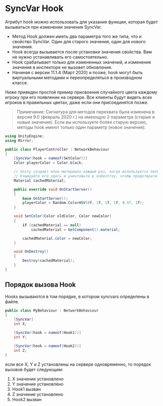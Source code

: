 # SyncVar Hook

Атрибут hook можно использовать для указания функции, которая будет вызываться при изменении значения SyncVar.

* Метод Hook должен иметь два параметра того же типа, что и свойство SyncVar. Один для старого значения, один для нового значения.
* Hook всегда вызывается после установки значения свойства. Вам не нужно устанавливать его самостоятельно.
* Hook срабатывает только для измененных значений, и изменение значения в инспекторе не вызовет обновления.
* Начиная с версии 11.1.4 (Март 2020) и позже, hook могут быть виртуальными методами и переопределяться в производном классе.

Ниже приведен простой пример присвоения случайного цвета каждому игроку при его появлении на сервере. Все клиенты будут видеть всех игроков в правильных цветах, даже если они присоединятся позже.

> Примечание: Сигнатура для методов перехвата была изменена в версии 9.0 (февраль 2020 г.) на имеющую 2 параметра (старые и новые значения). Если вы используете более старую версию, методы hook имеют только один параметр (новое значение).

```csharp
using UnityEngine;
using Mirror;

public class PlayerController : NetworkBehaviour
{
    [SyncVar(hook = nameof(SetColor))]
    Color playerColor = Color.black;

    // Unity создает клон материала каждый раз, когда используется GetComponent().material.
    // Кэшируйте его здесь и уничтожьте в onDestroy, чтобы предотвратить утечку памяти.
    Material cachedMaterial;

    public override void OnStartServer()
    {
        base.OnStartServer();
        playerColor = Random.ColorHSV(0f, 1f, 1f, 1f, 0.5f, 1f);
    }

    void SetColor(Color oldColor, Color newColor)
    {
        if (cachedMaterial == null)
            cachedMaterial = GetComponent().material;

        cachedMaterial.color = newColor;
    }

    void OnDestroy()
    {
        Destroy(cachedMaterial);
    }
}
```

## Порядок вызова Hook <a href="#hook-call-order" id="hook-call-order"></a>

Hooks вызываются в том порядке, в котором syncvars определены в файле.

```csharp
public class MyBehaviour : NetworkBehaviour 
{
    [SyncVar] 
    int X;

    [SyncVar(hook = nameof(Hook1))] 
    int Y;

    [SyncVar(hook = nameof(Hook2))]
    int Z;
}
```

если все X, Y и Z установлены на сервере одновременно, то порядок вызовов будет следующим:

1. X значение установлено
2. Y значение установлено
3. Hook1 вызван
4. Z значение установлено
5. Hook2 вызван
